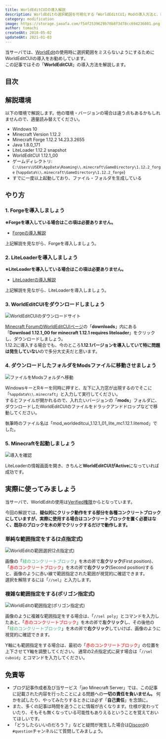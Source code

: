 ```yaml
---
title: WorldEditCUIの導入解説
description: WorldEditの選択範囲を可視化する「WorldEditCUI」Modの導入方法と、簡単な使用方法を解説しています。
category: modification
image: https://storage.jaoafa.com/f54f2539629b70b8f3d78cc694236081.png
author: tomachi
createdAt: 2018-05-02
updatedAt: 2021-01-03
---
```


当サーバでは、[WorldEdit](/blog/worldedit_commentary)の使用時に選択範囲をミスらないようにするためにWorldEditCUIの導入をお勧めしています。  
この記事ではその「**WorldEditCUI**」の導入方法を解説します。

## 目次

<!--contents-->

## 解説環境

以下の環境で解説します。他の環境・バージョンの場合は違う点もあるかもしれませんので、適量読み替えてください。

- Windows 10
- Minecraft Version 1.12.2
- Minecraft Forge 1.12.2 14.23.3.2655
- Java 1.8.0_171
- LiteLoader 1.12.2 snapshot
- WorldEditCUI 1.12.1_00
- ゲームディレクトリ: `C:\Users\USER\AppData\Roaming\\.minecraft\GameDirectory\1.12.2_forge` (`%appdata%\\.minecraft\GameDirectory\1.12.2_forge`)
- すでに一度以上起動しており、ファイル・フォルダを生成している

## やり方

### 1. Forgeを導入しましょう

**※Forgeを導入している場合はこの項は必要ありません。**

- [Forgeの導入解説](/blog/forge_commentary)

上記解説を見ながら、Forgeを導入しましょう。

### 2. LiteLoaderを導入しましょう

**※LiteLoaderを導入している場合はこの項は必要ありません。**

- [LiteLoaderの導入解説](/blog/liteloader_commentary)

上記解説を見ながら、LiteLoaderを導入しましょう。

### 3. WorldEditCUIをダウンロードしましょう

![WorldEditCUIのダウンロードサイト](https://storage.jaoafa.com/ca4250b7acd56625804c7a86c9d7bed7.png)

[Minecraft ForumのWorldEditCUIページ](https://www.minecraftforum.net/forums/mapping-and-modding-java-edition/minecraft-mods/1292886-worldeditcui)の「**downloads**」内にある「**Download 1.12.1_00 for minecraft 1.12.1 requires liteloader**」をクリックし、ダウンロードしましょう。  
1.12.2に導入する場合でも、今のところ**1.12.1バージョンを導入していて特に問題は発生していない**ので多分大丈夫だと思います。

### 4. ダウンロードしたフォルダをModsファイルに移動させましょう

![ファイルをModsフォルダへ移動](https://storage.jaoafa.com/d74eb9618437b84326bf84c441ddf370.png)

WindowsキーとRキーを同時に押すと、左下に入力窓が出現するのでそこに「``%appdata%\\.minecraft``」と入力して実行してください。  
するとファイルが開かれるので、入れたいバージョンの「**mods**」フォルダに、ダウンロードしたWorldEditCUIのファイルをドラックアンドドロップなどで移動してください。

執筆時のファイル名は「mod_worldeditcui_1.12.1_01_lite_mc1.12.1.litemod」でした。

### 5. Minecraftを起動しましょう

![導入を確認](https://storage.jaoafa.com/524b93d0dd65d6f0a08901f3c28d8ca8.jpg)

LiteLoaderの情報画面を開き、きちんと**WorldEditCUIがActive**になっていれば成功です。

## 実際に使ってみましょう

当サーバで、WorldEditの使用は[Verified権限](/server/specifications/permission#Verified)からとなっています。

今回の解説では、**疑似的にクリック動作をする部分を各種コンクリートブロックにしていますが、実際に使用する場合はコンクリートブロックを置く必要はなく、既存のブロックを木の斧でクリックするだけで動作します。**

### 単純な範囲指定をする(2点指定式)

![WorldEditの範囲選択(2点指定式)](https://storage.jaoafa.com/5f16806d5de1fa1ff90bdd17557cac61.jpg)

画像の「<span style="color: mediumseagreen;">緑のコンクリートブロック</span>」を木の斧で**左クリック**(First position)、「<span style="color: red;">赤のコンクリートブロック</span>」を木の斧で**右クリック**(Second position)すると、画像のように赤い線で範囲指定された範囲が視覚的に確認できます。  
選択を解除するには「`//sel`」と入力します。

### 複雑な範囲指定をする(ポリゴン指定式)

![WorldEditの範囲指定(ポリゴン指定式)](https://storage.jaoafa.com/834faf45b98fdb6178ca9d357a557b99.jpg)

画像のように複雑な範囲指定をする場合は、「`//sel poly`」とコマンドを入力したあと、「<span style="color: red;">赤のコンクリートブロック</span>」を木の斧で**左クリック**し、その後他の「<span style="color: mediumseagreen;">緑のコンクリートブロック</span>」を木の斧で**右クリック**していけば、画像のように視覚的に確認できます。

Y軸にも範囲指定をする場合は、最初の「<span style="color: red;">赤のコンクリートブロック</span>」の位置を上下させてY軸を調整してください。
通常の2点指定式に戻す場合は「`//sel cuboid`」とコマンドを入力してください。

## 免責等

- ブログ記事作成者及び当サービス「jao Minecraft Server」では、この記事に記載された内容を行ったことによる問題への**一切の責任を負いません。** 何かを試したり、やってみたりするときには必ず「**自己責任**」を念頭に。
- また、多くの記事は時間を追うことに情報が古くなります。仕様が変わっていたり、そもそも無くなっている可能性もありえるということを覚えておいてほしいです。
- 「どうしたらいいのだろう？」などと疑問が発生した場合は[Discord](community/discord)の`#question`チャンネルにて質問してみましょう。
